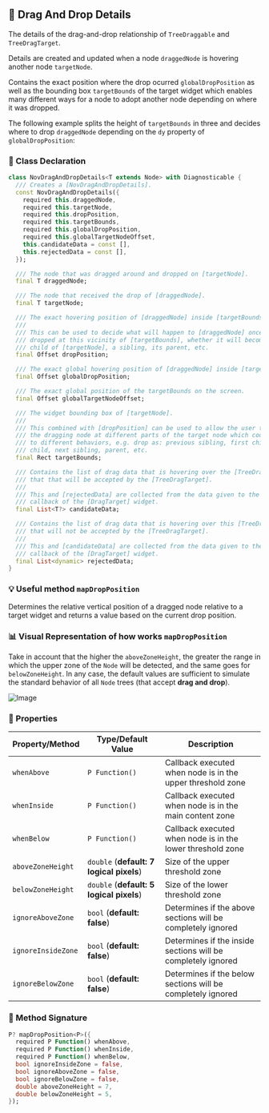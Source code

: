 ## 🏹 Drag And Drop Details

The details of the drag-and-drop relationship of `TreeDraggable` and `TreeDragTarget`.

Details are created and updated when a node `draggedNode` is hovering another node `targetNode`.
 
Contains the exact position where the drop ocurred `globalDropPosition` as well as the bounding box `targetBounds` of the target widget which enables many different ways for a node to adopt another node depending on where it was dropped.
 
The following example splits the height of `targetBounds` in three and decides where to drop `draggedNode` depending on the `dy` property of `globalDropPosition`:

### 🔎 Class Declaration

```dart
class NovDragAndDropDetails<T extends Node> with Diagnosticable {
  /// Creates a [NovDragAndDropDetails].
  const NovDragAndDropDetails({
    required this.draggedNode,
    required this.targetNode,
    required this.dropPosition,
    required this.targetBounds,
    required this.globalDropPosition,
    required this.globalTargetNodeOffset,
    this.candidateData = const [],
    this.rejectedData = const [],
  });

  /// The node that was dragged around and dropped on [targetNode].
  final T draggedNode;

  /// The node that received the drop of [draggedNode].
  final T targetNode;

  /// The exact hovering position of [draggedNode] inside [targetBounds].
  ///
  /// This can be used to decide what will happen to [draggedNode] once it is
  /// dropped at this vicinity of [targetBounds], whether it will become a
  /// child of [targetNode], a sibling, its parent, etc.
  final Offset dropPosition;

  /// The exact global hovering position of [draggedNode] inside [targetBounds].
  final Offset globalDropPosition;

  /// The exact global position of the targetBounds on the screen.
  final Offset globalTargetNodeOffset;

  /// The widget bounding box of [targetNode].
  ///
  /// This combined with [dropPosition] can be used to allow the user to drop
  /// the dragging node at different parts of the target node which could lead
  /// to different behaviors, e.g. drop as: previous sibling, first child, last
  /// child, next sibling, parent, etc.
  final Rect targetBounds;

  /// Contains the list of drag data that is hovering over the [TreeDragTarget]
  /// that that will be accepted by the [TreeDragTarget].
  ///
  /// This and [rejectedData] are collected from the data given to the builder
  /// callback of the [DragTarget] widget.
  final List<T?> candidateData;

  /// Contains the list of drag data that is hovering over this [TreeDragTarget]
  /// that will not be accepted by the [TreeDragTarget].
  ///
  /// This and [candidateData] are collected from the data given to the builder
  /// callback of the [DragTarget] widget.
  final List<dynamic> rejectedData;
}
```

### 💡 Useful method `mapDropPosition`

Determines the relative vertical position of a dragged node relative to a target widget
and returns a value based on the current drop position.

### 📊 Visual Representation of how works `mapDropPosition`

Take in account that the higher the `aboveZoneHeight`, the greater the range in which the upper zone of the `Node` will be detected, and the same goes for `belowZoneHeight`. In any case, the default values are sufficient to simulate the standard behavior of all `Node` trees (that accept **drag and drop**).

![Image](https://github.com/user-attachments/assets/ab95c634-f80f-4f23-b515-abcd70bd0d60)

### 📑 Properties 

| Property/Method        | Type/Default Value                     | Description |
|------------------------|----------------------------------------|-------------|
| `whenAbove`            | `P Function()`                         | Callback executed when node is in the upper threshold zone |
| `whenInside`           | `P Function()`                         | Callback executed when node is in the main content zone |
| `whenBelow`            | `P Function()`                         | Callback executed when node is in the lower threshold zone |
| `aboveZoneHeight`      | `double` (**default: 7 logical pixels**) | Size of the upper threshold zone |
| `belowZoneHeight`      | `double` (**default: 5 logical pixels**) | Size of the lower threshold zone |
| `ignoreAboveZone`      | `bool` (**default: false**)            | Determines if the above sections will be completely ignored |
| `ignoreInsideZone`     | `bool` (**default: false**)            | Determines if the inside sections will be completely ignored |
| `ignoreBelowZone`      | `bool` (**default: false**)            | Determines if the below sections will be completely ignored |

### 🔎 Method Signature

```dart
P? mapDropPosition<P>({
  required P Function() whenAbove,
  required P Function() whenInside,
  required P Function() whenBelow,
  bool ignoreInsideZone = false,
  bool ignoreAboveZone = false,
  bool ignoreBelowZone = false,
  double aboveZoneHeight = 7,
  double belowZoneHeight = 5,
});
```

